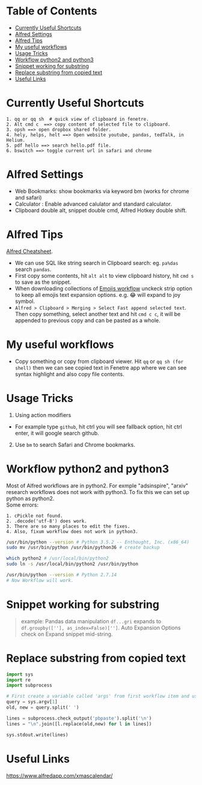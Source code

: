 Table of Contents
=================
   * [Currently Useful Shortcuts](#currently-useful-shortcuts)
   * [Alfred Settings](#alfred-settings)
   * [Alfred Tips](#alfred-tips)
   * [My useful workflows](#my-useful-workflows)
   * [Usage Tricks](#usage-tricks)
   * [Workflow python2 and python3](#workflow-python2-and-python3)
   * [Snippet working for substring](#snippet-working-for-substring)
   * [Replace substring from copied text](#replace-substring-from-copied-text)
   * [Useful Links](#useful-links)
   
# Currently Useful Shortcuts
```
1. qq or qq sh  # quick view of clipboard in fenetre.
2. Alt cmd c  ==> copy content of selected file to clipboard.
3. opsh ==> open dropbox shared folder.
4. hely, helps, helt ==> Open website youtube, pandas, tedTalk, in Helium.
5. pdf hello ==> search hello.pdf file.
6. bswitch ==> toggle current url in safari and chrome
```

# Alfred Settings
- Web Bookmarks:  show bookmarks via keyword bm  (works for chrome and safari)
- Calculator : Enable advanced calulator and standard calculator.
- Clipboard double alt, snippet double cmd, Alfred Hotkey double shift.

# Alfred Tips
[Alfred Cheatsheet](https://www.alfredapp.com/help/getting-started/cheatsheet/).  
- We can use SQL like string search in Clipboard search: eg. `pa%das` search `pandas`.
- First copy some contents, hit `alt alt` to view clipboard history, hit `cmd s` to save as the snippet.
- When downloading collections of [Emojis workflow](http://joelcalifa.com/blog/alfred-emoji-snippet-pack/) unckeck strip option to keep all emojis text expansion options. e.g. :joy: will expand to joy symbol.
- `Alfred > Clipboard > Merging > Select Fast append selected text`. Then copy something, select another text and hit `cmd c c`, it will be appended to previous copy and can be pasted as a whole.

# My useful workflows
- Copy something or copy from clipboard viewer. Hit `qq` or `qq sh (for shell)` then we can see copied text in Fenetre app where we can see syntax highlight and also copy file contents.

# Usage Tricks
1. Using action modifiers
  + For example type `github`, hit ctrl you will see fallback option, hit ctrl enter, it will google search github.
  
2. Use `bm` to search Safari and Chrome bookmarks.

# Workflow python2 and python3
Most of Alfred workflows are in python2. For exmple "adsinspire", "arxiv" research workflows does not work with python3.
To fix this we can set up python as python2.  
Some errors:
```
1. cPickle not found.
2. .decode('utf-8') does work.
3. There are so many places to edit the fixes.
4. Also, fixum workflow does not work in python3.
```
```bash
/usr/bin/python --version # Python 3.5.2 -- Enthought, Inc. (x86_64)
sudo mv /usr/bin/python /usr/bin/python36 # create backup

which python2 # /usr/local/bin/python2
sudo ln -s /usr/local/bin/python2 /usr/bin/python

/usr/bin/python --version # Python 2.7.14
# Now Workflow will work.
```

# Snippet working for substring
> example: Pandas data manipulation
  `df...gri`  expands to `df.groupby([''], as_index=False)['']`.
  Auto Expansion Options check on Expand snippet mid-string.
  

# Replace substring from copied text
```python
import sys
import re
import subprocess

# First create a variable called 'args' from first workflow item and use it in python script.
query = sys.argv[1]
old, new = query.split(' ')

lines = subprocess.check_output('pbpaste').split('\n')
lines = "\n".join([l.replace(old,new) for l in lines])

sys.stdout.write(lines)
```

# Useful Links
https://www.alfredapp.com/xmascalendar/
